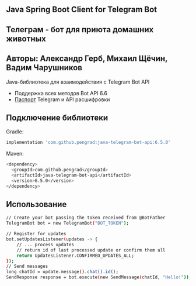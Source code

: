 ## Java Spring Boot Client for Telegram Bot 
## Телеграм - бот для приюта домашних животных
## Авторы: Александр Герб, Михаил Щёчин, Вадим Чарушников  

Java-библиотека для взаимодействия с Telegram Bot API

 - Поддержка всех методов Bot API 6.6
 - [Паспорт] Telegram и API расшифровки


 [Паспорт]: <https://core.telegram.org/passport>
## Подключение библиотеки
Gradle:
```sh
implementation 'com.github.pengrad:java-telegram-bot-api:6.5.0'
```
Maven:

```sh
<dependency>
  <groupId>com.github.pengrad</groupId>
  <artifactId>java-telegram-bot-api</artifactId>
  <version>6.5.0</version>
</dependency>
```

## Использование
```sh
// Create your bot passing the token received from @BotFather
TelegramBot bot = new TelegramBot("BOT_TOKEN");

// Register for updates
bot.setUpdatesListener(updates -> {
    // ... process updates
    // return id of last processed update or confirm them all
    return UpdatesListener.CONFIRMED_UPDATES_ALL;
});
// Send messages
long chatId = update.message().chat().id();
SendResponse response = bot.execute(new SendMessage(chatId, "Hello!"));
```



